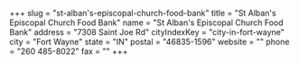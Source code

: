 +++
slug = "st-alban's-episcopal-church-food-bank"
title = "St Alban's Episcopal Church Food Bank"
name = "St Alban's Episcopal Church Food Bank"
address = "7308 Saint Joe Rd"
cityIndexKey = "city-in-fort-wayne"
city = "Fort Wayne"
state = "IN"
postal = "46835-1596"
website = ""
phone = "260 485-8022"
fax = ""
+++
